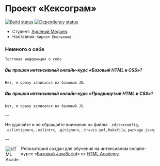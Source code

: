 # Проект «Кексограм»

[![Build status][travis-image]][travis-url]
[![Dependency status][dependency-image]][dependency-url]

* Студент: [Арсений Медоев](https://htmlacademy.ru/profile/id87533).
* Наставник: `Кирилл Емельянов`.

### Немного о себе
`Тестовая информация о себе`
##### Вы прошли интенсивный онлайн-курс «Базовый HTML и CSS»?
`Нет, я сразу записался на базовый JS`.

##### Вы прошли интенсивный онлайн-курс «Продвинутый HTML и CSS»?
`Нет, я сразу записался на базовый JS`.

--

Не удаляйте и не обращайте внимание на файлы: `.editorconfig`, `.eslintignore`, `.eslintrc`, `.gitignore`, `.travis.yml`, `Makefile`, `package.json`.

--

<a href="https://htmlacademy.ru/js_intensive"><img align="left" width="50" height="50" title="HTML Academy" src="https://htmlacademy.ru/static/img/logo-github-javascript.svg"></a>

Репозиторий создан для обучения на интенсивном онлайн-курсе «[Базовый JavaScript](https://htmlacademy.ru/js_intensive)» от [HTML Academy](https://htmlacademy.ru).

[travis-image]: https://travis-ci.org/js-htmlacademy/87533-keksogram.svg?branch=master
[travis-url]: https://travis-ci.org/js-htmlacademy/87533-keksogram
[dependency-image]: https://david-dm.org/js-htmlacademy/87533-keksogram.svg?style=flat-square
[dependency-url]: https://david-dm.org/js-htmlacademy/87533-keksogram
